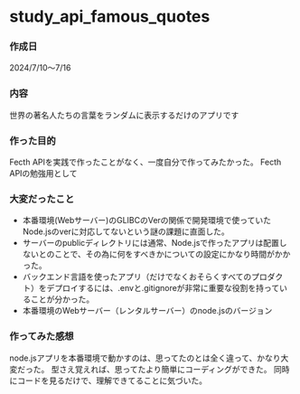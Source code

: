 # study_api_famous_quotes

### 作成日
2024/7/10～7/16
### 内容
世界の著名人たちの言葉をランダムに表示するだけのアプリです
### 作った目的
Fecth APIを実践で作ったことがなく、一度自分で作ってみたかった。
Fecth APIの勉強用として
### 大変だったこと
- 本番環境(Webサーバー)のGLIBCのVerの関係で開発環境で使っていたNode.jsのverに対応してないという謎の課題に直面した。
- サーバーのpublicディレクトリには通常、Node.jsで作ったアプリは配置しないとのことで、その為に何をすべきかについての設定にかなり時間がかかった。
- バックエンド言語を使ったアプリ（だけでなくおそらくすべてのプロダクト）をデプロイするには、.envと.gitignoreが非常に重要な役割を持っていることが分かった。
- 本番環境のWebサーバー（レンタルサーバー）のnode.jsのバージョン
### 作ってみた感想
node.jsアプリを本番環境で動かすのは、思ってたのとは全く違って、かなり大変だった。
型さえ覚えれば、思ってたより簡単にコーディングができた。
同時にコードを見るだけで、理解できてることに気づいた。
